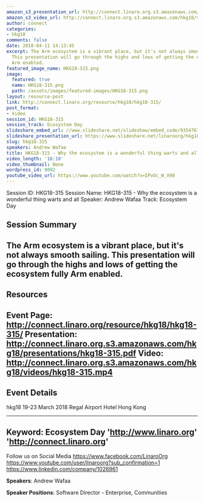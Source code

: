```yaml
---
amazon_s3_presentation_url: http://connect.linaro.org.s3.amazonaws.com/hkg18/presentations/hkg18-315.pdf
amazon_s3_video_url: http://connect.linaro.org.s3.amazonaws.com/hkg18/videos/hkg18-315.mp4
author: connect
categories:
- hkg18
comments: false
date: 2018-04-11 14:13:45
excerpt: The Arm ecosystem is a vibrant place, but it's not always smooth sailing.
  This presentation will go through the highs and lows of getting the ecosystem fully
  Arm enabled.
featured_image_name: HKG18-315.png
image:
  featured: true
  name: HKG18-315.png
  path: /assets/images/featured-images/HKG18-315.png
layout: resource-post
link: http://connect.linaro.org/resource/hkg18/hkg18-315/
post_format:
- Video
session_id: HKG18-315
session_track: Ecosystem Day
slideshare_embed_url: //www.slideshare.net/slideshow/embed_code/93547671
slideshare_presentation_url: https://www.slideshare.net/linaroorg/hkg18315-why-the-ecosystem-is-a-wonderful-thing-warts-and-all
slug: hkg18-315
speakers: Andrew Wafaa
title: HKG18-315 - Why the ecosystem is a wonderful thing warts and all
video_length: '18:10'
video_thumbnail: None
wordpress_id: 9092
youtube_video_url: https://www.youtube.com/watch?v=IPvOc_W_X98
---
```


Session ID: HKG18-315
Session Name: HKG18-315 - Why the ecosystem is a wonderful thing warts and all
Speaker: Andrew Wafaa
Track: Ecosystem Day


## Session Summary
The Arm ecosystem is a vibrant place, but it's not always smooth sailing. This presentation will go through the highs and lows of getting the ecosystem fully Arm enabled.
---------------------------------------------------
## Resources
Event Page: http://connect.linaro.org/resource/hkg18/hkg18-315/
Presentation: http://connect.linaro.org.s3.amazonaws.com/hkg18/presentations/hkg18-315.pdf
Video: http://connect.linaro.org.s3.amazonaws.com/hkg18/videos/hkg18-315.mp4
 ---------------------------------------------------
## Event Details
hkg18
19-23 March 2018 
Regal Airport Hotel Hong Kong

---------------------------------------------------
Keyword: Ecosystem Day
'http://www.linaro.org'
'http://connect.linaro.org'
---------------------------------------------------
Follow us on Social Media
https://www.facebook.com/LinaroOrg
https://www.youtube.com/user/linaroorg?sub_confirmation=1
https://www.linkedin.com/company/1026961

**Speakers**: Andrew Wafaa

**Speaker Positions**: Software Director - Enterprise, Communities